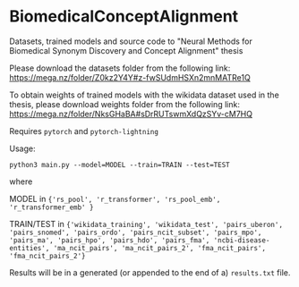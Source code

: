 # BiomedicalConceptAlignment
Datasets, trained models and source code to "Neural Methods for Biomedical Synonym Discovery and Concept Alignment" thesis


Please download the datasets folder from the following link: https://mega.nz/folder/Z0kz2Y4Y#z-fwSUdmHSXn2mnMATRe1Q

To obtain weights of trained models with the wikidata dataset used in the thesis, please download weights folder from the following link: https://mega.nz/folder/NksGHaBA#sDrRUTswmXdQzSYv-cM7HQ 


Requires ```pytorch``` and ```pytorch-lightning```

Usage:

```python3 main.py --model=MODEL --train=TRAIN --test=TEST```

where 

MODEL in ```{'rs_pool', 'r_transformer', 'rs_pool_emb', 'r_transformer_emb' }```

TRAIN/TEST in ```{'wikidata_training', 'wikidata_test', 'pairs_uberon', 'pairs_snomed', 'pairs_ordo', 'pairs_ncit_subset', 'pairs_mpo', 'pairs_ma', 'pairs_hpo', 'pairs_hdo', 'pairs_fma', 'ncbi-disease-entities', 'ma_ncit_pairs', 'ma_ncit_pairs_2', 'fma_ncit_pairs', 'fma_ncit_pairs_2'}```

Results will be in a generated (or appended to the end of a) ```results.txt``` file.


